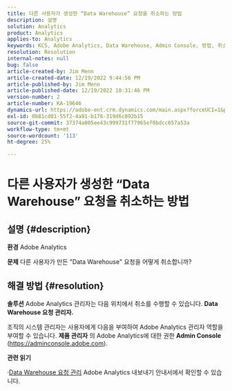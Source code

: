 ```yaml
---
title: 다른 사용자가 생성한 “Data Warehouse” 요청을 취소하는 방법
description: 설명
solution: Analytics
product: Analytics
applies-to: Analytics
keywords: KCS, Adobe Analytics, Data Warehouse, Admin Console, 방법, 취소, 요청, 다른 사용자, Data Warehouse 요청 관리자
resolution: Resolution
internal-notes: null
bug: false
article-created-by: Jim Menn
article-created-date: 12/19/2022 9:44:56 PM
article-published-by: Jim Menn
article-published-date: 12/19/2022 10:31:46 PM
version-number: 2
article-number: KA-19646
dynamics-url: https://adobe-ent.crm.dynamics.com/main.aspx?forceUCI=1&pagetype=entityrecord&etn=knowledgearticle&id=475e715c-e67f-ed11-81ac-6045bd006704
exl-id: 0b81cd01-55f2-4a91-b178-319d6c092b15
source-git-commit: 37374a005ee43c999731f77965ef0bdcc657a53a
workflow-type: tm+mt
source-wordcount: '113'
ht-degree: 25%

---
```


# 다른 사용자가 생성한 “Data Warehouse” 요청을 취소하는 방법

## 설명 {#description}


<b>환경</b>
Adobe Analytics

<b>문제</b>
다른 사용자가 만든 &quot;Data Warehouse&quot; 요청을 어떻게 취소합니까?


## 해결 방법 {#resolution}


<b>솔루션</b>
Adobe Analytics 관리자는 다음 위치에서 취소를 수행할 수 있습니다. <b>Data Warehouse 요청 관리자.</b>

조직의 시스템 관리자는 사용자에게 다음을 부여하여 Adobe Analytics 관리자 역할을 부여할 수 있습니다. <b>제품 관리자</b> 의 Adobe Analytics에 대한 권한 <b>Admin Console</b> (https://adminconsole.adobe.com).

<b>관련 읽기</b>

·[Data Warehouse 요청 관리](https://experienceleague.adobe.com/docs/analytics/export/data-warehouse/data-warehouse-requests-manage.html?lang=ko-KR) Adobe Analytics 내보내기 안내서에서 확인할 수 있습니다.
